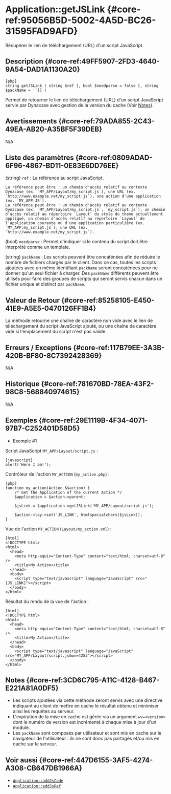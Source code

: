 # Application::getJSLink {#core-ref:95056B5D-5002-4A5D-BC26-31595FAD9AFD}

<div class="short-description">
Récupérer le lien de téléchargement (URL) d'un script JavaScript.
</div>

<!-- <div class="applicability"></div> -->

## Description {#core-ref:49FF5907-2FD3-4640-9A54-DAD1A1130A20}


    [php]
    string getJSLink ( string $ref [, bool $needparse = false [, string $packName = '']] )

Permet de retourner le lien de téléchargement (URL) d'un script JavaScript servie par Dynacase avec gestion de la version du cache (Voir [Notes](#core-ref:3CD6C795-A11C-4128-B467-E221A81A0DF5)).

## Avertissements {#core-ref:79ADA855-2C43-49EA-AB20-A35BF5F39DEB}

N/A

## Liste des paramètres {#core-ref:0809ADAD-6F96-4867-BD11-0E83E6DD76EE}

(string) `ref`
:   La référence au script JavaScript.
    
    La référence peut être : un chemin d'accès relatif au contexte Dynacase (ex. `MY_APP/Layout/my_script.js`), une URL (ex. `http://www.example.net/my_script.js`), une action d'une application (ex. `MY_APP:JS`).
    La référence peut être : un chemin d'accès relatif au contexte Dynacase (ex. `MY_APP/Layout/my_script.js`, `my_script.js`), un chemin d'accès relatif au répertoire `Layout` du style du theme actuellement appliqué, un chemin d'accès relatif au répertoire `Layout` de l'application courante ou d'une application particulière (ex. `MY_APP:my_script.js`), une URL (ex. `http://www.example.net/my_script.js`).

(bool) `needparse`
:   Permet d'indiquer si le contenu du script doit être interprété comme un template.

(string) `packName`
:   Les scripts peuvent être concaténées afin de réduire le nombre de fichiers chargés par le client. Dans ce cas, toutes les scripts ajoutées avec un même identifiant `packName` seront concaténées pour ne donner qu'un seul fichier à charger. Des `packName` différents peuvent être utilisés pour faire des groupes de scripts qui seront servis chacun dans un fichier unique et distinct par `packName`.

## Valeur de Retour {#core-ref:85258105-E450-41E9-A5E5-0470126FF1B4}

La méthode retourne une chaîne de caractère non vide avec le lien de téléchargement du script JavaScript ajouté, ou une chaîne de caractère vide si l'emplacement du script n'est pas valide.

## Erreurs / Exceptions {#core-ref:117B79EE-3A3B-420B-BF80-8C7392428369}

N/A

## Historique {#core-ref:781670BD-78EA-43F2-98C8-568840974615}

N/A

## Exemples {#core-ref:29E1119B-4F34-4071-97B7-C252401D58D5}

- Exemple #1

Script JavaScript `MY_APP/Layout/script.js` :


    [javascript]
    alert('Here I am!');

Contrôleur de l'action `MY_ACTION` (`my_action.php`) :


    [php]
    function my_action(Action &$action) {
        /* Get the Application of the current Action */
        $application = $action->parent;

        $jsLink = $application->getJSLink('MY_APP/Layout/script.js');

        $action->lay->set('JS_LINK', htmlspecialchars($jsLink));
    }

Vue de l'action `MY_ACTION` (`Layout/my_action.xml`) :


    [html]
    <!DOCTYPE html>
    <html>
      <head>
        <meta http-equiv="Content-Type" content="text/html; charset=utf-8" />
        <title>My Action</title>
      </head>
      <body>
        <script type="text/javascript" language="JavaScript" src="[JS_LINK]"></script>
      </body>
    </html>

Résultat du rendu de la vue de l'action :


    [html]
    <!DOCTYPE html>
    <html>
      <head>
        <meta http-equiv="Content-Type" content="text/html; charset=utf-8" />
        <title>My Action</title>
      </head>
      <body>
        <script type="text/javascript" language="JavaScript" src="MY_APP/Layout/script.js&wv=4253"></script>
      </body>
    </html>

## Notes {#core-ref:3CD6C795-A11C-4128-B467-E221A81A0DF5}

- Les scripts ajoutées via cette méthode seront servis avec une directive indiquant au client de mettre en cache le résultat obtenu et minimiser ainsi les requêtes au serveur.
- L'expiration de la mise en cache est gérée via un argument `wv=<version>` dont le numéro de version est incrémenté à chaque mise à jour d'un module.
- Les `packName` sont composés par utilisateur et sont mis en cache sur le navigateur de l'utilisateur : ils ne sont donc pas partagés et/ou mis en cache sur le serveur.

## Voir aussi {#core-ref:447D6155-3AF5-4274-A308-CB647DB1966A}

- [`Application::addJsCode`](#core-ref:49A8E28B-F286-45D7-B9E0-CC3591A8EFDE)
- [`Application::addJsRef`](#core-ref:B4B041AA-2649-498D-ACE7-52131053C7DB)

